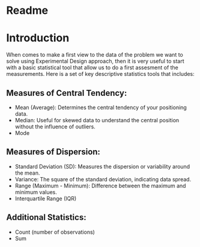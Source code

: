 # Readme

# Introduction

When comes to make a first view to the data of the problem we want to solve using Experimental Design approach, then it is very useful to start with a basic statistical tool that allow us to do a first assesment of the measurements. Here is a set of key descriptive statistics tools that includes:

## Measures of Central Tendency:

 - Mean (Average): Determines the central tendency of your positioning data.
 - Median: Useful for skewed data to understand the central position without the influence of outliers.
 - Mode

## Measures of Dispersion:

 - Standard Deviation (SD): Measures the dispersion or variability around the mean.
 - Variance: The square of the standard deviation, indicating data spread.
 - Range (Maximum - Minimum): Difference between the maximum and minimum values.
 - Interquartile Range (IQR)

## Additional Statistics:

 - Count (number of observations)
 - Sum





